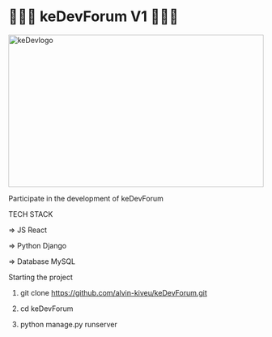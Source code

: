 # 👩🏿‍💻 keDevForum V1 👨🏿‍💻

<img src="https://umeskiasoftwares.com/products/1659548991.png" style="width:100%; height:300px;" alt="keDevlogo">

Participate in the development of keDevForum

TECH STACK

=> JS React

=> Python Django

=> Database MySQL

Starting the project

1. git clone https://github.com/alvin-kiveu/keDevForum.git

2. cd keDevForum

3. python manage.py runserver
